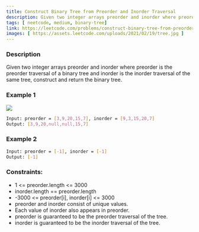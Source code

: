 ```yaml
---
title: Construct Binary Tree from Preorder and Inorder Traversal
description: Given two integer arrays preorder and inorder where preorder is the preorder traversal of a binary tree and inorder is the inorder traversal of the same tree, construct and return the binary tree. 
tags: [ neetcode, medium, binary-tree]
link: https://leetcode.com/problems/construct-binary-tree-from-preorder-and-inorder-traversal/
images: [ https://assets.leetcode.com/uploads/2021/02/19/tree.jpg ]
---
```


### Description

Given two integer arrays preorder and inorder where preorder is the preorder traversal of a binary tree and inorder is the inorder traversal of the same tree, construct and return the binary tree.

### Example 1

![](https://assets.leetcode.com/uploads/2021/02/19/tree.jpg)

```bash
Input: preorder = [3,9,20,15,7], inorder = [9,3,15,20,7]
Output: [3,9,20,null,null,15,7]
```

### Example 2

```bash
Input: preorder = [-1], inorder = [-1]
Output: [-1]
```

### Constraints:

- 1 <= preorder.length <= 3000 
- inorder.length == preorder.length
- -3000 <= preorder[i], inorder[i] <= 3000 
- preorder and inorder consist of unique values. 
- Each value of inorder also appears in preorder. 
- preorder is guaranteed to be the preorder traversal of the tree. 
- inorder is guaranteed to be the inorder traversal of the tree.